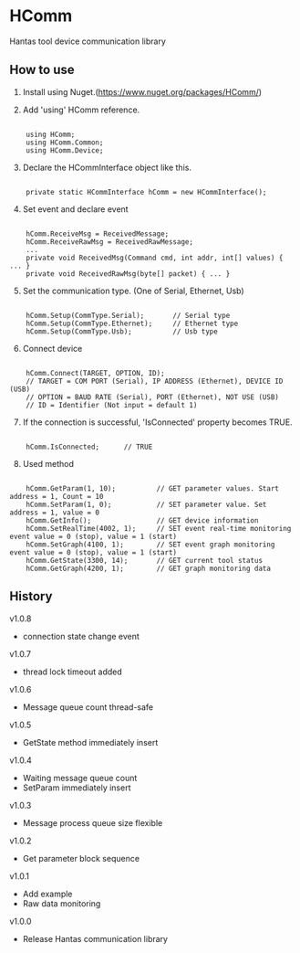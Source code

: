 # HComm
Hantas tool device communication library

## How to use
1. Install using Nuget.(https://www.nuget.org/packages/HComm/)

2. Add 'using' HComm reference.
<pre><code>
    using HComm;
    using HComm.Common;
    using HComm.Device;
</code></pre>
3. Declare the HCommInterface object like this.
<pre><code>
    private static HCommInterface hComm = new HCommInterface();
</code></pre>
4. Set event and declare event
<pre><code>
    hComm.ReceiveMsg = ReceivedMessage;
    hComm.ReceiveRawMsg = ReceivedRawMessage;
    ...
    private void ReceivedMsg(Command cmd, int addr, int[] values) { ... }
    private void ReceivedRawMsg(byte[] packet) { ... }
</code></pre>
5. Set the communication type. (One of Serial, Ethernet, Usb)
<pre><code>
    hComm.Setup(CommType.Serial);       // Serial type
    hComm.Setup(CommType.Ethernet);     // Ethernet type
    hComm.Setup(CommType.Usb);          // Usb type
</code></pre>
6. Connect device
<pre><code>
    hComm.Connect(TARGET, OPTION, ID);
    // TARGET = COM PORT (Serial), IP ADDRESS (Ethernet), DEVICE ID (USB)
    // OPTION = BAUD RATE (Serial), PORT (Ethernet), NOT USE (USB)
    // ID = Identifier (Not input = default 1)
</code></pre>

7. If the connection is successful, 'IsConnected' property becomes TRUE.
<pre><code>
    hComm.IsConnected;      // TRUE
</code></pre>
8. Used method
<pre><code>
    hComm.GetParam(1, 10);          // GET parameter values. Start address = 1, Count = 10
    hComm.SetParam(1, 0);           // SET parameter value. Set address = 1, value = 0
    hComm.GetInfo();                // GET device information
    hComm.SetRealTime(4002, 1);     // SET event real-time monitoring event value = 0 (stop), value = 1 (start)
    hComm.SetGraph(4100, 1);        // SET event graph monitoring event value = 0 (stop), value = 1 (start)
    hComm.GetState(3300, 14);       // GET current tool status
    hComm.GetGraph(4200, 1);        // GET graph monitoring data
</code></pre>
## History
v1.0.8
 - connection state change event
 
v1.0.7
- thread lock timeout added

v1.0.6
- Message queue count thread-safe

v1.0.5
- GetState method immediately insert

v1.0.4
- Waiting message queue count
- SetParam immediately insert

v1.0.3
- Message process queue size flexible

v1.0.2
- Get parameter block sequence

v1.0.1
- Add example
- Raw data monitoring

v1.0.0
- Release Hantas communication library
